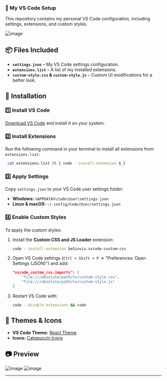 ### 🚀 My VS Code Setup  

This repository contains my personal VS Code configuration, including settings, extensions, and custom styles.  

![image](https://github.com/user-attachments/assets/14f81909-7c39-44bf-bffa-ac6ea399287f)

## 📦 Files Included  
- **`settings.json`** – My VS Code settings configuration.  
- **`extensions.list`** – A list of my installed extensions.  
- **`custom-style.css` & `custom-style.js`** – Custom UI modifications for a better look.  

## 🔧 Installation  

### 1️⃣ Install VS Code  
[Download VS Code](https://code.visualstudio.com/) and install it on your system.  

### 2️⃣ Install Extensions  
Run the following command in your terminal to install all extensions from `extensions.list`:  

```sh
 cat extensions.list |% { code --install-extension $_}
```

### 3️⃣ Apply Settings  
Copy `settings.json` to your VS Code user settings folder:  

- **Windows:** `%APPDATA%\Code\User\settings.json`  
- **Linux & macOS:** `~/.config/Code/User/settings.json`  

### 4️⃣ Enable Custom Styles  
To apply the custom styles:  
1. Install the **Custom CSS and JS Loader** extension:  
   ```sh
   code --install-extension be5invis.vscode-custom-css
   ```
2. Open VS Code settings (`Ctrl + Shift + P` → "Preferences: Open Settings (JSON)") and add:  
   ```json
   "vscode_custom_css.imports": [
       "file:///absolute/path/to/custom-style.css",
       "file:///absolute/path/to/custom-style.js"
   ]
   ```
3. Restart VS Code with:  
   ```sh
   code --disable-extensions && code
   ```

## 🎨 Themes & Icons  
- **VS Code Theme:** [React Theme](https://marketplace.visualstudio.com/items?itemName=mikaelkristiansson87.react-theme-vscode)  
- **Icons:** [Catppuccin Icons](https://marketplace.visualstudio.com/items?itemName=catppuccin.catppuccin-vsc-icons)  

## 📷 Preview  
![image](https://github.com/user-attachments/assets/cc098942-7abe-4513-9e5d-96f265b6ed91)
![image](https://github.com/user-attachments/assets/3959e8e7-d31f-4722-9a3e-2301588af91f)


---
